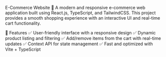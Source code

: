 E-Commerce Website 🛒
A modern and responsive e-commerce web application built using React.js, TypeScript, and TailwindCSS. This project provides a smooth shopping experience with an interactive UI and real-time cart functionality.

🚀 Features
✅ User-friendly interface with a responsive design
✅ Dynamic product listing and filtering
✅ Add/remove items from the cart with real-time updates
✅ Context API for state management
✅ Fast and optimized with Vite + TypeScript
